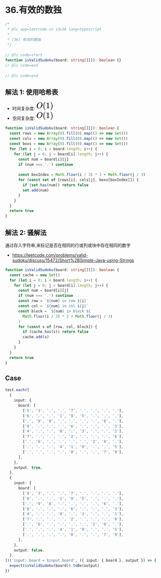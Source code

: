 # 36.有效的数独

```ts
/*
 * @lc app=leetcode.cn id=36 lang=typescript
 *
 * [36] 有效的数独
 */

// @lc code=start
function isValidSudoku(board: string[][]): boolean {}
// @lc code=end

// @lc code=end
```

## 解法 1: 使用哈希表

- 时间复杂度: <!-- $O(1)$ --> <img style="transform: translateY(0.1em); background: white;" src="./svg/o-1.svg" alt="O(1)">
- 空间复杂度: <!-- $O(1)$ --> <img style="transform: translateY(0.1em); background: white;" src="./svg/o-1.svg" alt="O(1)">

```ts
function isValidSudoku(board: string[][]): boolean {
  const rows = new Array(9).fill(0).map(() => new Set())
  const cols = new Array(9).fill(0).map(() => new Set())
  const boxs = new Array(9).fill(0).map(() => new Set())
  for (let i = 0; i < board.length; i++) {
    for (let j = 0; j < board[i].length; j++) {
      const num = board[i][j]
      if (num === '.') continue

      const boxIndex = Math.floor(i / 3) * 3 + Math.floor(j / 3)
      for (const set of [rows[i], cols[j], boxs[boxIndex]]) {
        if (set.has(num)) return false
        set.add(num)
      }
    }
  }
  return true
}
```

## 解法 2: 骚解法

通过存入字符串,来标记是否在相同的行或列或块中存在相同的数字

- https://leetcode.com/problems/valid-sudoku/discuss/15472/Short%2BSimple-Java-using-Strings

```ts
function isValidSudoku(board: string[][]): boolean {
  const cache = new Set()
  for (let i = 0; i < board.length; i++) {
    for (let j = 0; j < board[i].length; j++) {
      const num = board[i][j]
      if (num === '.') continue
      const row = `${num} in row ${i}`
      const col = `${num} in col ${j}`
      const block = `${num} in block ${
        Math.floor(i / 3) * 3 + Math.floor(j / 3)
      }`
      for (const s of [row, col, block]) {
        if (cache.has(s)) return false
        cache.add(s)
      }
    }
  }
  return true
}
```

## Case

```ts
test.each([
  {
    input: {
      board: [
        ['5', '3', '.', '.', '7', '.', '.', '.', '.'],
        ['6', '.', '.', '1', '9', '5', '.', '.', '.'],
        ['.', '9', '8', '.', '.', '.', '.', '6', '.'],
        ['8', '.', '.', '.', '6', '.', '.', '.', '3'],
        ['4', '.', '.', '8', '.', '3', '.', '.', '1'],
        ['7', '.', '.', '.', '2', '.', '.', '.', '6'],
        ['.', '6', '.', '.', '.', '.', '2', '8', '.'],
        ['.', '.', '.', '4', '1', '9', '.', '.', '5'],
        ['.', '.', '.', '.', '8', '.', '.', '7', '9'],
      ],
    },
    output: true,
  },
  {
    input: {
      board: [
        ['8', '3', '.', '.', '7', '.', '.', '.', '.'],
        ['6', '.', '.', '1', '9', '5', '.', '.', '.'],
        ['.', '9', '8', '.', '.', '.', '.', '6', '.'],
        ['8', '.', '.', '.', '6', '.', '.', '.', '3'],
        ['4', '.', '.', '8', '.', '3', '.', '.', '1'],
        ['7', '.', '.', '.', '2', '.', '.', '.', '6'],
        ['.', '6', '.', '.', '.', '.', '2', '8', '.'],
        ['.', '.', '.', '4', '1', '9', '.', '.', '5'],
        ['.', '.', '.', '.', '8', '.', '.', '7', '9'],
      ],
    },
    output: false,
  },
])('input: board = $input.board', ({ input: { board }, output }) => {
  expect(isValidSudoku(board)).toBe(output)
})
```
